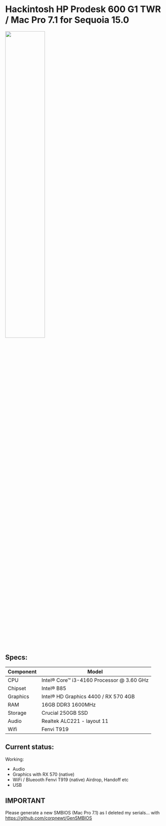 # Hackintosh HP Prodesk 600 G1 TWR / Mac Pro 7.1 for Sequoia 15.0

<img src="https://dbi.ma/wp-content/uploads/2020/08/5.jpg" width=50% height=50%>



## Specs:

| Component  | Model |
| ------------- | ------------- |
| CPU  | Intel® Core™ i3-4160 Processor @ 3.60 GHz  |
| Chipset  | Intel® B85  |
| Graphics  | Intel® HD Graphics 4400 / RX 570 4GB  |
| RAM  | 16GB DDR3 1600MHz  |
| Storage  | Crucial 250GB SSD  |
| Audio  | Realtek ALC221 - layout 11  |
| Wifi  | Fenvi T919  |


## Current status:

Working:

- Audio
- Graphics with RX 570 (native)
- WiFi / Blueooth Fenvi T919 (native) Airdrop, Handoff etc
- USB


## IMPORTANT

Please generate a new SMBIOS (Mac Pro 7.1) as I deleted my serials... with https://github.com/corpnewt/GenSMBIOS
